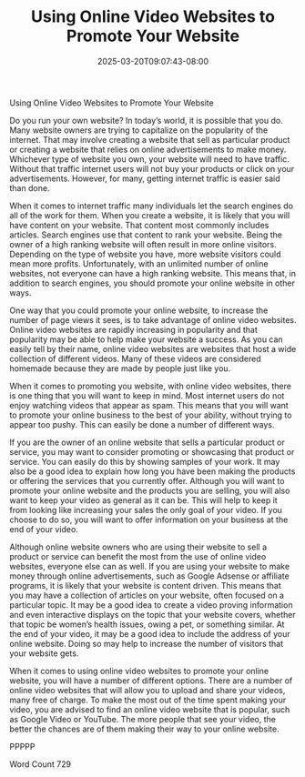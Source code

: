 ﻿---
title: "Using Online Video Websites to Promote Your Website"
date: 2025-03-20T09:07:43-08:00
description: "Video Sites Tips for Web Success"
featured_image: "/images/Video Sites.jpg"
tags: ["Video Sites"]
---

Using Online Video Websites to Promote Your Website

Do you run your own website? In today’s world, it is possible that you do.  Many website owners are trying to capitalize on the popularity of the internet.  That may involve creating a website that sell as particular product or creating a website that relies on online advertisements to make money. Whichever type of website you own, your website will need to have traffic. Without that traffic internet users will not buy your products or click on your advertisements.  However, for many, getting internet traffic is easier said than done.

When it comes to internet traffic many individuals let the search engines do all of the work for them. When you create a website, it is likely that you will have content on your website. That content most commonly includes articles.  Search engines use that content to rank your website.  Being the owner of a high ranking website will often result in more online visitors. Depending on the type of website you have, more website visitors could mean more profits.  Unfortunately, with an unlimited number of online websites, not everyone can have a high ranking website. This means that, in addition to search engines, you should promote your online website in other ways.  

One way that you could promote your online website, to increase the number of page views it sees, is to take advantage of online video websites.  Online video websites are rapidly increasing in popularity and that popularity may be able to help make your website a success.  As you can easily tell by their name, online video websites are websites that host a wide collection of different videos.  Many of these videos are considered homemade because they are made by people just like you.  

When it comes to promoting you website, with online video websites, there is one thing that you will want to keep in mind. Most internet users do not enjoy watching videos that appear as spam. This means that you will want to promote your online business to the best of your ability, without trying to appear too pushy. This can easily be done a number of different ways.  

If you are the owner of an online website that sells a particular product or service, you may want to consider promoting or showcasing that product or service.  You can easily do this by showing samples of your work. It may also be a good idea to explain how long you have been making the products or offering the services that you currently offer. Although you will want to promote your online website and the products you are selling, you will also want to keep your video as general as it can be. This will help to keep it from looking like increasing your sales the only goal of your video.  If you choose to do so, you will want to offer information on your business at the end of your video.

Although online website owners who are using their website to sell a product or service can benefit the most from the use of online video websites, everyone else can as well. If you are using your website to make money through online advertisements, such as Google Adsense or affiliate programs, it is likely that your website is content driven. This means that you may have a collection of articles on your website, often focused on a particular topic.  It may be a good idea to create a video proving information and even interactive displays on the topic that your website covers, whether that topic be women’s health issues, owing a pet, or something similar. At the end of your video, it may be a good idea to include the address of your online website. Doing so may help to increase the number of visitors that your website gets. 

When it comes to using online video websites to promote your online website, you will have a number of different options.  There are a number of online video websites that will allow you to upload and share your videos, many free of charge. To make the most out of the time spent making your video, you are advised to find an online video website that is popular, such as Google Video or YouTube.  The more people that see your video, the better the chances are of them making their way to your online website.

PPPPP

Word Count 729

